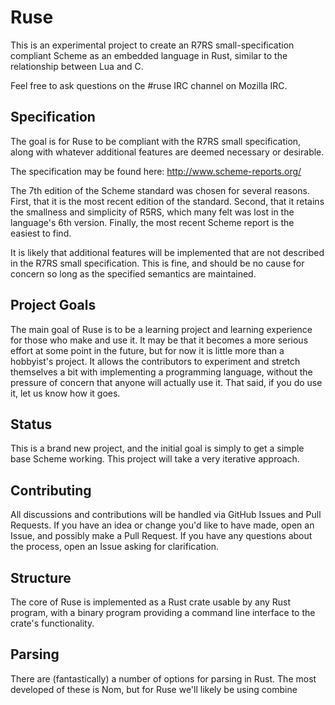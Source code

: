 # Ruse

This is an experimental project to create an R7RS small-specification compliant Scheme as an embedded language in Rust, similar to the relationship between Lua and C.

Feel free to ask questions on the #ruse IRC channel on Mozilla IRC.

## Specification

The goal is for Ruse to be compliant with the R7RS small specification, along with whatever additional features are deemed necessary or desirable.

The specification may be found here: http://www.scheme-reports.org/

The 7th edition of the Scheme standard was chosen for several reasons. First, that it is the most recent edition of the standard. Second, that it retains the smallness and simplicity of R5RS, which many felt was lost in the language's 6th version. Finally, the most recent Scheme report is the easiest to find.

It is likely that additional features will be implemented that are not described in the R7RS small specification. This is fine, and should be no cause for concern so long as the specified semantics are maintained.

## Project Goals

The main goal of Ruse is to be a learning project and learning experience for those who make and use it. It may be that it becomes a more serious effort at some point in the future, but for now it is little more than a hobbyist's project. It allows the contributors to experiment and stretch themselves a bit with implementing a programming language, without the pressure of concern that anyone will actually use it. That said, if you do use it, let us know how it goes.

## Status

This is a brand new project, and the initial goal is simply to get a simple base Scheme working. This project will take a very iterative approach.

## Contributing

All discussions and contributions will be handled via GitHub Issues and Pull Requests. If you have an idea or change you'd like to have made, open an Issue, and possibly make a Pull Request. If you have any questions about the process, open an Issue asking for clarification.

## Structure

The core of Ruse is implemented as a Rust crate usable by any Rust program, with a binary program providing a command line interface to the crate's functionality.

## Parsing

There are (fantastically) a number of options for parsing in Rust. The most developed of these is Nom, but for Ruse we'll likely be using combine

